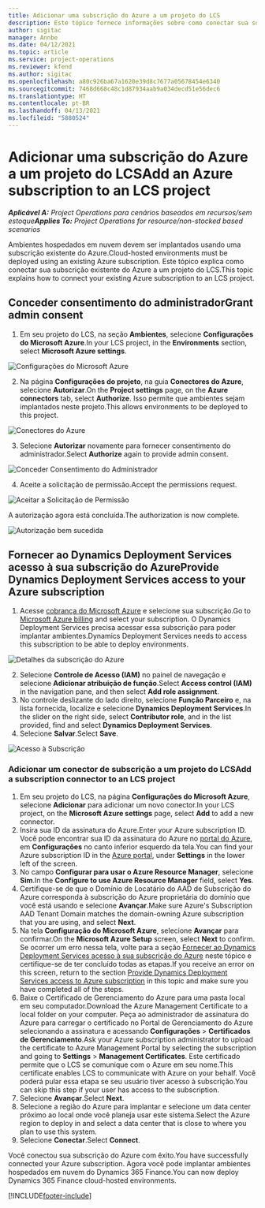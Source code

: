 ```yaml
---
title: Adicionar uma subscrição do Azure a um projeto do LCS
description: Este tópico fornece informações sobre como conectar sua subscrição do Azure a um projeto do LCS.
author: sigitac
manager: Annbe
ms.date: 04/12/2021
ms.topic: article
ms.service: project-operations
ms.reviewer: kfend
ms.author: sigitac
ms.openlocfilehash: a80c926ba67a1620e39d8c7677a05678454e6340
ms.sourcegitcommit: 7468d668c48c1d87934aab9a034decd51e56dec6
ms.translationtype: HT
ms.contentlocale: pt-BR
ms.lasthandoff: 04/13/2021
ms.locfileid: "5880524"
---
```

# <a name="add-an-azure-subscription-to-an-lcs-project"></a><span data-ttu-id="b729c-103">Adicionar uma subscrição do Azure a um projeto do LCS</span><span class="sxs-lookup"><span data-stu-id="b729c-103">Add an Azure subscription to an LCS project</span></span>

<span data-ttu-id="b729c-104">_**Aplicável A:** Project Operations para cenários baseados em recursos/sem estoque_</span><span class="sxs-lookup"><span data-stu-id="b729c-104">_**Applies To:** Project Operations for resource/non-stocked based scenarios_</span></span>

<span data-ttu-id="b729c-105">Ambientes hospedados em nuvem devem ser implantados usando uma subscrição existente do Azure.</span><span class="sxs-lookup"><span data-stu-id="b729c-105">Cloud-hosted environments must be deployed using an existing Azure subscription.</span></span> <span data-ttu-id="b729c-106">Este tópico explica como conectar sua subscrição existente do Azure a um projeto do LCS.</span><span class="sxs-lookup"><span data-stu-id="b729c-106">This topic explains how to connect your existing Azure subscription to an LCS project.</span></span> 

## <a name="grant-admin-consent"></a><span data-ttu-id="b729c-107">Conceder consentimento do administrador</span><span class="sxs-lookup"><span data-stu-id="b729c-107">Grant admin consent</span></span>

1. <span data-ttu-id="b729c-108">Em seu projeto do LCS, na seção **Ambientes**, selecione **Configurações do Microsoft Azure**.</span><span class="sxs-lookup"><span data-stu-id="b729c-108">In your LCS project, in the **Environments** section, select **Microsoft Azure settings**.</span></span>

![Configurações do Microsoft Azure](./media/1MicrosoftAzureSettings.png)

2. <span data-ttu-id="b729c-110">Na página **Configurações do projeto**, na guia **Conectores do Azure**, selecione **Autorizar**.</span><span class="sxs-lookup"><span data-stu-id="b729c-110">On the **Project settings** page, on the **Azure connectors** tab, select **Authorize**.</span></span> <span data-ttu-id="b729c-111">Isso permite que ambientes sejam implantados neste projeto.</span><span class="sxs-lookup"><span data-stu-id="b729c-111">This allows environments to be deployed to this project.</span></span>

![Conectores do Azure](./media/2AzureConnectors.png)

3. <span data-ttu-id="b729c-113">Selecione **Autorizar** novamente para fornecer consentimento do administrador.</span><span class="sxs-lookup"><span data-stu-id="b729c-113">Select **Authorize** again to provide admin consent.</span></span>

![Conceder Consentimento do Administrador](./media/3GrantAdminConsent.png)

4. <span data-ttu-id="b729c-115">Aceite a solicitação de permissão.</span><span class="sxs-lookup"><span data-stu-id="b729c-115">Accept the permissions request.</span></span>

![Aceitar a Solicitação de Permissão](./media/4AcceptPermissionRequest.png)

<span data-ttu-id="b729c-117">A autorização agora está concluída.</span><span class="sxs-lookup"><span data-stu-id="b729c-117">The authorization is now complete.</span></span> 

![Autorização bem sucedida](./media/5AuthorizationComplete.png)

## <a name="provide-dynamics-deployment-services-access-to-your-azure-subscription"></a><a name="provide"></a><span data-ttu-id="b729c-119">Fornecer ao Dynamics Deployment Services acesso à sua subscrição do Azure</span><span class="sxs-lookup"><span data-stu-id="b729c-119">Provide Dynamics Deployment Services access to your Azure subscription</span></span>

1. <span data-ttu-id="b729c-120">Acesse [cobrança do Microsoft Azure](https://portal.azure.com/#blade/Microsoft\_Azure\_Billing/SubscriptionsBlade) e selecione sua subscrição.</span><span class="sxs-lookup"><span data-stu-id="b729c-120">Go to [Microsoft Azure billing](https://portal.azure.com/#blade/Microsoft\_Azure\_Billing/SubscriptionsBlade) and select your subscription.</span></span> <span data-ttu-id="b729c-121">O Dynamics Deployment Services precisa acessar essa subscrição para poder implantar ambientes.</span><span class="sxs-lookup"><span data-stu-id="b729c-121">Dynamics Deployment Services needs to access this subscription to be able to deploy environments.</span></span>

![Detalhes da subscrição do Azure](./media/6AzureSubscription.png)

2. <span data-ttu-id="b729c-123">Selecione **Controle de Acesso (IAM)** no painel de navegação e selecione **Adicionar atribuição de função**.</span><span class="sxs-lookup"><span data-stu-id="b729c-123">Select **Access control (IAM)** in the navigation pane, and then select **Add role assignment**.</span></span>
3. <span data-ttu-id="b729c-124">No controle deslizante do lado direito, selecione **Função Parceiro** e, na lista fornecida, localize e selecione **Dynamics Deployment Services**.</span><span class="sxs-lookup"><span data-stu-id="b729c-124">In the slider on the right side, select **Contributor role**, and in the list provided, find and select **Dynamics Deployment Services**.</span></span> 
4. <span data-ttu-id="b729c-125">Selecione **Salvar**.</span><span class="sxs-lookup"><span data-stu-id="b729c-125">Select **Save**.</span></span>

![Acesso à Subscrição](./media/7SubscriptionAccess.png)

### <a name="add-a-subscription-connector-to-an-lcs-project"></a><span data-ttu-id="b729c-127">Adicionar um conector de subscrição a um projeto do LCS</span><span class="sxs-lookup"><span data-stu-id="b729c-127">Add a subscription connector to an LCS project</span></span>

1. <span data-ttu-id="b729c-128">Em seu projeto do LCS, na página **Configurações do Microsoft Azure**, selecione **Adicionar** para adicionar um novo conector.</span><span class="sxs-lookup"><span data-stu-id="b729c-128">In your LCS project, on the **Microsoft Azure settings** page, select **Add** to add a new connector.</span></span>
2. <span data-ttu-id="b729c-129">Insira sua ID da assinatura do Azure.</span><span class="sxs-lookup"><span data-stu-id="b729c-129">Enter your Azure subscription ID.</span></span> <span data-ttu-id="b729c-130">Você pode encontrar sua ID da assinatura do Azure no [portal do Azure](https://ms.portal.azure.com/), em **Configurações** no canto inferior esquerdo da tela.</span><span class="sxs-lookup"><span data-stu-id="b729c-130">You can find your Azure subscription ID in the [Azure portal](https://ms.portal.azure.com/), under  **Settings**  in the lower left of the screen.</span></span>
3. <span data-ttu-id="b729c-131">No campo **Configurar para usar o Azure Resource Manager**, selecione **Sim**.</span><span class="sxs-lookup"><span data-stu-id="b729c-131">In the **Configure to use Azure Resource Manager** field, select **Yes**.</span></span>
4. <span data-ttu-id="b729c-132">Certifique-se de que o Domínio de Locatário do AAD de Subscrição do Azure corresponda à subscrição do Azure proprietária do domínio que você está usando e selecione **Avançar**.</span><span class="sxs-lookup"><span data-stu-id="b729c-132">Make sure Azure's Subscription AAD Tenant Domain matches the domain-owning Azure subscription that you are using, and select **Next**.</span></span>
5. <span data-ttu-id="b729c-133">Na tela **Configuração do Microsoft Azure**, selecione **Avançar** para confirmar.</span><span class="sxs-lookup"><span data-stu-id="b729c-133">On the **Microsoft Azure Setup** screen, select **Next** to confirm.</span></span> <span data-ttu-id="b729c-134">Se ocorrer um erro nessa tela, volte para a seção [Fornecer ao Dynamics Deployment Services acesso à sua subscrição do Azure](#provide) neste tópico e certifique-se de ter concluído todas as etapas.</span><span class="sxs-lookup"><span data-stu-id="b729c-134">If you receive an error on this screen, return to the section [Provide Dynamics Deployment Services access to Azure subscription](#provide) in this topic and make sure you have completed all of the steps.</span></span>
6. <span data-ttu-id="b729c-135">Baixe o Certificado de Gerenciamento do Azure para uma pasta local em seu computador.</span><span class="sxs-lookup"><span data-stu-id="b729c-135">Download the Azure Management Certificate to a local folder on your computer.</span></span> <span data-ttu-id="b729c-136">Peça ao administrador de assinatura do Azure para carregar o certificado no Portal de Gerenciamento do Azure selecionando a assinatura e acessando **Configurações** > **Certificados de Gerenciamento**.</span><span class="sxs-lookup"><span data-stu-id="b729c-136">Ask your Azure subscription administrator to upload the certificate to Azure Management Portal by selecting the subscription and going to **Settings** > **Management Certificates**.</span></span> <span data-ttu-id="b729c-137">Este certificado permite que o LCS se comunique com o Azure em seu nome.</span><span class="sxs-lookup"><span data-stu-id="b729c-137">This certificate enables LCS to communicate with Azure on your behalf.</span></span> <span data-ttu-id="b729c-138">Você poderá pular essa etapa se seu usuário tiver acesso à subscrição.</span><span class="sxs-lookup"><span data-stu-id="b729c-138">You can skip this step if your user has access to the subscription.</span></span>
7. <span data-ttu-id="b729c-139">Selecione **Avançar**.</span><span class="sxs-lookup"><span data-stu-id="b729c-139">Select  **Next**.</span></span>
8. <span data-ttu-id="b729c-140">Selecione a região do Azure para implantar e selecione um data center próximo ao local onde você planeja usar este sistema.</span><span class="sxs-lookup"><span data-stu-id="b729c-140">Select the Azure region to deploy in and select a data center that is close to where you plan to use this system.</span></span>
9.  <span data-ttu-id="b729c-141">Selecione **Conectar**.</span><span class="sxs-lookup"><span data-stu-id="b729c-141">Select  **Connect**.</span></span>

<span data-ttu-id="b729c-142">Você conectou sua subscrição do Azure com êxito.</span><span class="sxs-lookup"><span data-stu-id="b729c-142">You have successfully connected your Azure subscription.</span></span> <span data-ttu-id="b729c-143">Agora você pode implantar ambientes hospedados em nuvem do Dynamics 365 Finance.</span><span class="sxs-lookup"><span data-stu-id="b729c-143">You can now deploy Dynamics 365 Finance cloud-hosted environments.</span></span>




[!INCLUDE[footer-include](../includes/footer-banner.md)]
